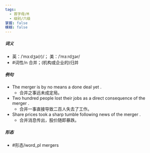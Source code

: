 ```yaml
---
tags:
  - 首字母/M
  - 级别/六级
掌握: false
模糊: false
---
```

##### 词义
- 英：/ˈmɜːdʒə(r)/； 美：/ˈmɜːrdʒər/
- #词性/n  合并；(机构或企业的)归并
##### 例句
- The merger is by no means a done deal yet .
	- 合并之事远未成定局。
- Two hundred people lost their jobs as a direct consequence of the merger .
	- 合并一事直接导致二百人失去了工作。
- Share prices took a sharp tumble following news of the merger .
	- 合并消息传出，股价随即暴跌。
##### 形态
- #形态/word_pl mergers
